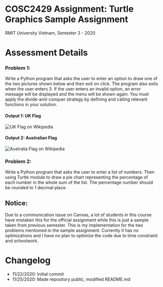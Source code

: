 # COSC2429 Assignment: Turtle Graphics Sample Assignment
 RMIT University Vietnam, Semester 3 - 2020

# Assessment Details
### Problem 1:
 Write a Python program that asks the user to enter an option to draw one of the two pictures shown below and then exit on click.  The program also exits when the user enters 3.  If the user enters an invalid option, an error message will be displayed and the menu will be shown again. You must apply the divide-and-conquer strategy by defining and calling relevant functions in your solution.
#### Output 1: UK Flag
 ![UK Flag on Wikipedia](https://en.wikipedia.org/wiki/Flag_of_the_United_Kingdom#/media/File:Flag_of_the_United_Kingdom.svg)
#### Output 2: Australian Flag
 ![Australia Flag on Wikipedia](https://en.wikipedia.org/wiki/Flag_of_Australia#/media/File:Flag_of_Australia_(converted).svg)

### Problem 2:
 Write a Python program that asks the user to enter a list of numbers. Then using Turtle module to draw a pie chart representing the percentage of each number in the whole sum of the list. The percentage number should be rounded to 1 decimal place.
 
## Notice:
 Due to a communication issue on Canvas, a lot of students in this course have mistaken this for the official assignment while this is just a sample taken from previous semester. This is my implementation for the two problems mentioned in the sample assignment. Currently it has no optimizations and I have no plan to optimize the code due to time constraint and schoolwork.
 
# Changelog
 - 11/22/2020: Initial commit
 - 11/25/2020: Made repository public, modified README.md
